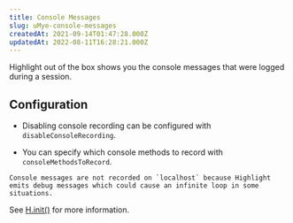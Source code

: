 ```yaml
---
title: Console Messages
slug: uMye-console-messages
createdAt: 2021-09-14T01:47:28.000Z
updatedAt: 2022-08-11T16:28:21.000Z
---
```


Highlight out of the box shows you the console messages that were logged during a session.

## Configuration

-   Disabling console recording can be configured with `disableConsoleRecording`.

-   You can specify which console methods to record with `consoleMethodsToRecord`.

```hint
Console messages are not recorded on `localhost` because Highlight emits debug messages which could cause an infinite loop in some situations.
```

See [H.init()](/api/client/h-init) for more information.
